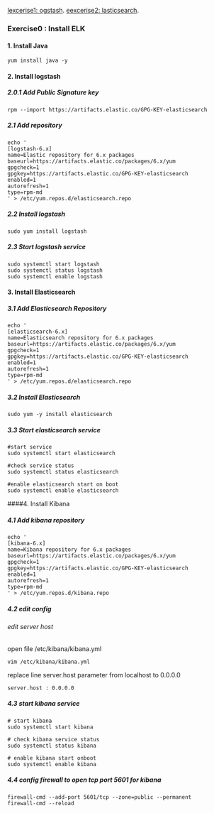 [lexcerise1: ogstash](exercise-1).
[eexcerise2: lasticsearch](exercise-2).
### Exercise0 : Install ELK 

#### 1. Install Java
```
yum install java -y
```



#### 2. Install logstash

##### 2.0.1 Add Public Signature key
```
rpm --import https://artifacts.elastic.co/GPG-KEY-elasticsearch
```

##### 2.1 Add repository
```
echo '
[logstash-6.x] 
name=Elastic repository for 6.x packages
baseurl=https://artifacts.elastic.co/packages/6.x/yum
gpgcheck=1
gpgkey=https://artifacts.elastic.co/GPG-KEY-elasticsearch
enabled=1
autorefresh=1
type=rpm-md
' > /etc/yum.repos.d/elasticsearch.repo
```

##### 2.2 Install logstash
```
sudo yum install logstash
```

##### 2.3 Start logstash service
```
sudo systemctl start logstash
sudo systemctl status logstash
sudo systemctl enable logstash 
```

#### 3. Install Elasticsearch

##### 3.1 Add Elasticsearch Repository 
```
echo '
[elasticsearch-6.x]
name=Elasticsearch repository for 6.x packages
baseurl=https://artifacts.elastic.co/packages/6.x/yum
gpgcheck=1
gpgkey=https://artifacts.elastic.co/GPG-KEY-elasticsearch
enabled=1
autorefresh=1
type=rpm-md
' > /etc/yum.repos.d/elasticsearch.repo 
```

##### 3.2 Install Elasticsearch
```
sudo yum -y install elasticsearch
```

##### 3.3 Start elasticsearch service
```
#start service
sudo systemctl start elasticsearch 

#check service status
sudo systemctl status elasticsearch

#enable elasticsearch start on boot
sudo systemctl enable elasticsearch
```

####4. Install Kibana

##### 4.1 Add kibana repository
```
echo '
[kibana-6.x]
name=Kibana repository for 6.x packages
baseurl=https://artifacts.elastic.co/packages/6.x/yum
gpgcheck=1
gpgkey=https://artifacts.elastic.co/GPG-KEY-elasticsearch
enabled=1
autorefresh=1
type=rpm-md
' > /etc/yum.repos.d/kibana.repo
```

##### 4.2 edit config
###### edit server host
open file /etc/kibana/kibana.yml 
```
vim /etc/kibana/kibana.yml 
```
replace line server.host parameter from localhost to 0.0.0.0
```
server.host : 0.0.0.0 
``` 

##### 4.3 start kibana service
```
# start kibana
sudo systemctl start kibana

# check kibana service status
sudo systemctl status kibana

# enable kibana start onboot
sudo systemctl enable kibana 
```

##### 4.4 config firewall to open tcp port 5601 for kibana
```
firewall-cmd --add-port 5601/tcp --zone=public --permanent
firewall-cmd --reload
```
